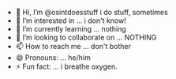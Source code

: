 - 👋 Hi, I’m @osintdoesstuff
  i do stuff, sometimes
- 👀 I’m interested in ...
  i don't know!
- 🌱 I’m currently learning ...
  nothing
- 💞️ I’m looking to collaborate on ...
  NOTHING
- 📫 How to reach me ...
  don't bother
- 😄 Pronouns: ...
  he/him
- ⚡ Fun fact: ...
  i breathe oxygen.

<!---
osintdoesstuff/osintdoesstuff is a ✨ special ✨ repository because its `README.md` (this file) appears on your GitHub profile.
You can click the Preview link to take a look at your changes.
--->
